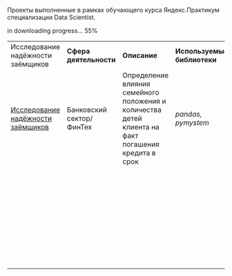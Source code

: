 Проекты выполненные в рамках обучающего курса Яндекс.Практикум специализации Data Scientist.

in downloading progress... 55%


<table>
    <tbody>
        <tr>
            <td>
                Исследование надёжности заёмщиков
            </td>
            <td>
                <strong>Сфера деятельности</strong>
            </td>
            <td>
                <strong>Описание</strong>
            </td>
            <td>
                <strong>Используемые библиотеки</strong>
            </td>
        </tr>
        <tr>
            <td>
                <a href="https://github.com/Cation73/yandex_praktikum/blob/master/01-data-preprocessing">Исследование надёжности заёмщиков</a>
            </td>
            <td>
                Банковский сектор/ФинТех
            </td>
            <td>
                Определение влияния семейного положения и количества детей клиента на факт погашения кредита в срок
            </td>
            <td>
                <i>pandas, pymystem</i>
            </td>
        </tr>
        <tr>
            <td>
                &nbsp;
            </td>
            <td>
                &nbsp;
            </td>
            <td>
                &nbsp;
            </td>
            <td>
                &nbsp;
            </td>
        </tr>
        <tr>
            <td>
                &nbsp;
            </td>
            <td>
                &nbsp;
            </td>
            <td>
                &nbsp;
            </td>
            <td>
                &nbsp;
            </td>
        </tr>
        <tr>
            <td>
                &nbsp;
            </td>
            <td>
                &nbsp;
            </td>
            <td>
                &nbsp;
            </td>
            <td>
                &nbsp;
            </td>
        </tr>
        <tr>
            <td>
                &nbsp;
            </td>
            <td>
                &nbsp;
            </td>
            <td>
                &nbsp;
            </td>
            <td>
                &nbsp;
            </td>
        </tr>
        <tr>
            <td>
                &nbsp;
            </td>
            <td>
                &nbsp;
            </td>
            <td>
                &nbsp;
            </td>
            <td>
                &nbsp;
            </td>
        </tr>
        <tr>
            <td>
                &nbsp;
            </td>
            <td>
                &nbsp;
            </td>
            <td>
                &nbsp;
            </td>
            <td>
                &nbsp;
            </td>
        </tr>
        <tr>
            <td>
                &nbsp;
            </td>
            <td>
                &nbsp;
            </td>
            <td>
                &nbsp;
            </td>
            <td>
                &nbsp;
            </td>
        </tr>
        <tr>
            <td>
                &nbsp;
            </td>
            <td>
                &nbsp;
            </td>
            <td>
                &nbsp;
            </td>
            <td>
                &nbsp;
            </td>
        </tr>
        <tr>
            <td>
                &nbsp;
            </td>
            <td>
                &nbsp;
            </td>
            <td>
                &nbsp;
            </td>
            <td>
                &nbsp;
            </td>
        </tr>
    </tbody>
</table>
